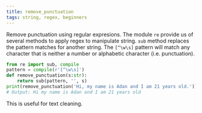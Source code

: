 ```yaml
---
title: remove_punctuation
tags: string, regex, beginners
---
```

Remove punctuation using regular expresions. The module `re` provide us of several methods to apply regex to manipulate string. 
`sub` method replaces the pattern matches for another string. 
The `[^\w\s]` pattern will match any character that is neither a number or alphabetic character (i.e. punctuation).

```py
from re import sub, compile
pattern = compile(r'[^\w\s]')
def remove_punctuation(s:str):
    return sub(pattern, '', s)
print(remove_punctuation('Hi, my name is Adan and I am 21 years old.'))
# Output: Hi my name is Adan and I am 21 years old
```

This is useful for text cleaning.

